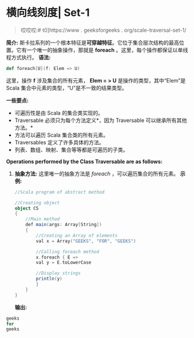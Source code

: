 # 横向线刻度| Set-1

> 哎哎哎:# t0]https://www . geeksforgeeks . org/scale-traversal-set-1/

**简介:**
斯卡拉系列的一个根本特征是**可穿越特征**。它位于集合层次结构的最高位置。它有一个唯一的抽象操作，那就是 **foreach** 。这里，每个操作都保证以单线程方式执行。
**语法:**

```scala
def foreach[U](f: Elem => U)
```

这里，操作 **f** 涉及集合的所有元素， **Elem = > U** 是操作的类型，其中“Elem”是 Scala 集合中元素的类型，“U”是不一致的结果类型。

**一些要点:**

*   可遍历性是由 Scala 的集合类实现的。
*   Traversable 必须只为每个方法定义*，因为 Traversable 可以继承所有其他方法。*
*   方法可以遍历 Scala 集合类的所有元素。
*   Traversables 定义了许多具体的方法。
*   列表、数组、映射、集合等等都是可遍历的子类。

**Operations performed by the Class Traversable are as follows:**

1.  **抽象方法:**
    这里唯一的抽象方法是 *foreach* ，可以遍历集合的所有元素。
    **示例:**

    ```scala
    //Scala program of abstract method

    //Creating object 
    object CS 
    {
        //Main method
        def main(args: Array[String]) 
        {
            //Creating an Array of elements
            val x = Array("GEEKS", "FOR", "GEEKS")

            //Calling foreach method
            x.foreach { E =>
            val y = E.toLowerCase

            //Display strings
            println(y)
            }
        }
    }
    ```

    **输出:**

```scala
geeks
for
geeks

```